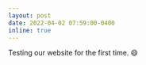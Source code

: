 ```yaml
---
layout: post
date: 2022-04-02 07:59:00-0400
inline: true
---
```


Testing our website for the first time. :smile:
